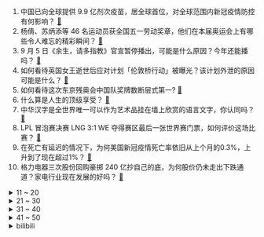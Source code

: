 1. 中国已向全球提供 9.9 亿剂次疫苗，居全球首位，对全球范围内新冠疫情防控有何影响？ [:link:](https://www.zhihu.com/question/484495281)
2. 杨倩、苏炳添等 46 名运动员获全国五一劳动奖章，他们在本届奥运会上有哪些令人难忘的精彩瞬间？ [:link:](https://www.zhihu.com/question/484821691)
3. 9 月 5 日《余生，请多指教》官宣暂停播出，可能是什么原因？今年还能播吗？ [:link:](https://www.zhihu.com/question/484868840)
4. 如何看待英国女王逝世后应对计划「伦敦桥行动」被曝光？该计划外泄的原因可能是什么？ [:link:](https://www.zhihu.com/question/484850444)
5. 如何看待这次东京残奥会中国队奖牌数断层式第一? [:link:](https://www.zhihu.com/question/484802427)
6. 什么算是人生的顶级享受？ [:link:](https://www.zhihu.com/question/56328597)
7. 中华汉字是全世界唯一可以作为艺术品挂在墙上欣赏的语言文字，你认同吗？ [:link:](https://www.zhihu.com/question/484332230)
8. LPL 冒泡赛决赛 LNG 3:1 WE 夺得赛区最后一张世界赛门票，如何评价这场比赛？ [:link:](https://www.zhihu.com/question/484888887)
9. 在死亡有延迟的情况下，为何美国新冠疫情死亡率依旧从上个月的0.3%，上升到了现在超过1%？ [:link:](https://www.zhihu.com/question/484113145)
10. 格力电器三次股份回购豪掷 240 亿抄自己的底，为何股价仍未走出下跌通道？家电行业现在发展的好吗？ [:link:](https://www.zhihu.com/question/484155420)
<details>
<summary>11 ~ 20</summary>

11. 都说十三香，你认为 iPhone 13 有成为 6S 那一代神机的潜质吗？ [:link:](https://www.zhihu.com/question/484031896)
12. 办房本找黄牛 1 天解决，跑办事大厅竟要 44 天。国务院督查组实地督查房本办理乱象，你有什么想说的？ [:link:](https://www.zhihu.com/question/484495345)
13. 高二女儿最近在看《羊脂球》，老公很不赞同，觉得浪费时间。该怎样说服他，课外阅读对于孩子的意义是什么？ [:link:](https://www.zhihu.com/question/473957238)
14. 欧盟声明拒绝阿富汗难民入境，称「2015年情况不能重演」。如何评价西方就阿富汗难民安置问题的外交博弈？ [:link:](https://www.zhihu.com/question/484243105)
15. 普京表示美在阿富汗经营的成果为零，外交部称「普京总统所谈的观点值得美方深思」，对此你有什么想说的？ [:link:](https://www.zhihu.com/question/484253164)
16. 俄媒称几内亚「政变」领导人宣布解散政府，现总统被扣留，真相如何？还有哪些信息值得关注？ [:link:](https://www.zhihu.com/question/484926187)
17. 为什么现在游戏《原神》的钟离号这么贵？ [:link:](https://www.zhihu.com/question/479937069)
18. 如何评价《德云斗笑社》第二季第三期（上）？ [:link:](https://www.zhihu.com/question/484500891)
19. 为什么建议运动后喝电解质水，而不是别的水？电解质水有什么特别吗？ [:link:](https://www.zhihu.com/question/484254296)
20. 有意入手一部苹果，现在买 12 好，还是等 13 出来买 13 划算一点？ [:link:](https://www.zhihu.com/question/481698410)
</details>
<details>
<summary>21 ~ 30</summary>

21. 假冒戴森吹风机成本 300 售价近 2000 元，购物时如何才能避免受骗？有哪些细节需要关注？ [:link:](https://www.zhihu.com/question/484836726)
22. 如果让自动驾驶程序去跑F1，能跑赢顶尖车手吗？ [:link:](https://www.zhihu.com/question/483796359)
23. 如何看待 2022 年秋招算法岗人间地狱？ [:link:](https://www.zhihu.com/question/453325429)
24. 新买的 MacBook Pro 用酒精棉片擦了三遍，需要维修吗？ [:link:](https://www.zhihu.com/question/481495664)
25. 职场很多员工认为老板或主管是傻子，但是自己工作20年跳槽10家单位还是个底层员工， 这到底是谁的问题？ [:link:](https://www.zhihu.com/question/483642412)
26. 你有哪些宝藏励志句子？ [:link:](https://www.zhihu.com/question/481012320)
27. 有哪些聊天的时候可以用上的沙雕歇后语？ [:link:](https://www.zhihu.com/question/483196057)
28. 做心理咨询真的会有用吗？ [:link:](https://www.zhihu.com/question/427472188)
29. 所有心理问题的根源是什么？ [:link:](https://www.zhihu.com/question/28897344)
30. 为什么近年来国内像《霸王别姬》《花样年华》这样的好电影好像越来越少了？ [:link:](https://www.zhihu.com/question/36175485)
</details>
<details>
<summary>31 ~ 40</summary>

31. 考科目四有什么技巧？ [:link:](https://www.zhihu.com/question/327047518)
32. 男朋友想租房一辈子，一辈子不买房，觉得还房贷压力太大，不想当房奴，这种思想正常吗？和他会有未来吗？ [:link:](https://www.zhihu.com/question/479887699)
33. 是否真的存在那些平时炒炒股、一年几千万的牛人呢？ [:link:](https://www.zhihu.com/question/26104489)
34. 女员工称遭公司海报「内涵侮辱」，疑似包含「438」「矮冬瓜」等字眼，事实真相是如何？公司要承担责任吗？ [:link:](https://www.zhihu.com/question/484406846)
35. 双减新政落地后的第一个新学期开始了，作为家长/老师/学生的你感受到了什么变化？ [:link:](https://www.zhihu.com/question/483979961)
36. 20 万年薪的研究所和 50 万年薪的私企应该怎么选? [:link:](https://www.zhihu.com/question/483242962)
37. 尼古拉·特斯拉是最被低估的科学家之一吗？ [:link:](https://www.zhihu.com/question/388078989)
38. 23岁的你现在有什么了？ [:link:](https://www.zhihu.com/question/466947617)
39. 用 A4 纸记录一个 G 的数据需要多少钱？ [:link:](https://www.zhihu.com/question/483838337)
40. 为什么刘邦建立汉朝时，几乎没有秦国，楚国的前朝余孽？ [:link:](https://www.zhihu.com/question/484319378)
</details>
<details>
<summary>41 ~ 50</summary>

41. 名校生放低身段应聘家政、街道办，是降维打击还是理性择业？ [:link:](https://www.zhihu.com/question/484622217)
42. 想给爸爸买个鱼竿，哪个比较适合呢？ [:link:](https://www.zhihu.com/question/480515224)
43. 高二再努力可以吗? [:link:](https://www.zhihu.com/question/481700662)
44. 自来也为什么会被佩恩杀死？ [:link:](https://www.zhihu.com/question/484339253)
45. 考研复试应该从什么时候开始准备？怎么准备？ [:link:](https://www.zhihu.com/question/306774232)
46. 为什么现在俄罗斯联邦的人口还不如一战前的俄罗斯帝国？ [:link:](https://www.zhihu.com/question/481673816)
47. 2021 LPL 夏季赛冒泡赛 LNG 3:0 RA 晋级冒泡赛决赛，如何评价这场比赛？ [:link:](https://www.zhihu.com/question/484706324)
48. 领导是真的不知道员工工作中的困难还是装出来的？ [:link:](https://www.zhihu.com/question/470956480)
49. 因为远嫁父母不同意，我是否还可以和他继续交往呢？ [:link:](https://www.zhihu.com/question/484570451)
50. 你愿意评论出你一生都忘不了的句子吗？ [:link:](https://www.zhihu.com/question/435292142)
</details><details>
<summary>bilibili</summary>

1. ⚡两分钟，大师带你走向成功⚡ [:link:](//www.bilibili.com/video/BV1Df4y1A7jq)
2. 我，来自街头 [:link:](//www.bilibili.com/video/BV1eg411V73R)
3. 4年了，这是我最贵的视频！ [:link:](//www.bilibili.com/video/BV1yQ4y1C7g2)
4. “你能量量脑袋的大小吗” [:link:](//www.bilibili.com/video/BV1qv411P7eN)
5. 医生：医院的麻药不够了（上膛 [:link:](//www.bilibili.com/video/BV18L4y1h7uX)
6. 一刀封神！万叶挡住雷神一刀！总会有地上的生灵，敢于直面雷霆的威光！ [:link:](//www.bilibili.com/video/BV1Bq4y1T7N4)
7. 【不愧是我 02】整活王导上线 一天就拍两秒画面 [:link:](//www.bilibili.com/video/BV1yQ4y1C7so)
8. 【陈近南】《他不是星辰大海》送给每个正在面临质疑的女孩子 [:link:](//www.bilibili.com/video/BV14P4y1a7s5)
9. 笑喷！当搞笑主播碰到反诈民警…… [:link:](//www.bilibili.com/video/BV1i64y1Y7bS)
10. 卧底瞳代三个月，我来告诉你美瞳有多少坑。 [:link:](//www.bilibili.com/video/BV18q4y1Z7TA)
<details>
<summary>11 ~ 20</summary>

11. 这个玩具也太会扭了吧！根本停不下来~哈哈哈哈 [:link:](//www.bilibili.com/video/BV1vv411P7CJ)
12. 五个男人睡到一张床上，原因竟然是... [:link:](//www.bilibili.com/video/BV1SM4y137Wb)
13. up再次爆肝，周杰伦新歌前奏续写完整版（有rap） [:link:](//www.bilibili.com/video/BV1g3411q7zv)
14. 同济大学2021年军训退伍大学生激情演绎《亮剑》 [:link:](//www.bilibili.com/video/BV1464y1Y7zQ)
15. 【手书】我睡不着！我睡不着！我睡不着！我睡不着！我睡不着！我睡不着！我睡不着！我睡不着！我睡不着！我睡不着! [:link:](//www.bilibili.com/video/BV1Lf4y1N7f8)
16. ⚡ S T A Y ⚡最阴间版本 [:link:](//www.bilibili.com/video/BV1FQ4y1a7bo)
17. 美国10年老司机挑战中国驾照考试！能轻松通过吗？ [:link:](//www.bilibili.com/video/BV1qU4y1P7pk)
18. 听君一席话，全是废话！！ [:link:](//www.bilibili.com/video/BV1Ay4y1V7TE)
19. 纯享：陈近南《他不是星辰大海》写出女孩心声，太催泪了~ [:link:](//www.bilibili.com/video/BV1i3411i744)
20. 【原神】只要1分钟，教你获得精5鱼叉！！ [:link:](//www.bilibili.com/video/BV1yL4y1Y7Zs)
</details>
<details>
<summary>21 ~ 30</summary>

21. 【王一博】真 的 绝 了！！！街舞4队长cypher，王一博battle身体控制力满分 [:link:](//www.bilibili.com/video/BV1v44y187Gx)
22. “郭老师”被封杀，大批网红停播，畸形审美网红的末日 [:link:](//www.bilibili.com/video/BV1jQ4y1a7Wq)
23. 亲叔霸占千万遗产，17岁高二学生走投无路沦为社会底层 [:link:](//www.bilibili.com/video/BV1oq4y1U7WQ)
24. 当玩家说了脏话就会当场死亡！ [:link:](//www.bilibili.com/video/BV1jQ4y1a7Zm)
25. 一场正义接力把侵华日军南京大屠杀铁证运到中国 [:link:](//www.bilibili.com/video/BV1Ah411s7Cs)
26. 十年网龄才知道的英雄联盟故事，还记得多年前打lol的日子吗？ [:link:](//www.bilibili.com/video/BV1Qf4y1H7te)
27. “流萤璀璨点亮无尽浪漫，野玫瑰与爱意肆意生长” [:link:](//www.bilibili.com/video/BV1rf4y1A7Sg)
28. 我在新手村升到了满级 [:link:](//www.bilibili.com/video/BV1MQ4y1a78a)
29. 只要一块钱！西餐店里竟然卖葱油拌面？能好吃吗？【也没这么贵-SOLO】 [:link:](//www.bilibili.com/video/BV1Fh411s7LE)
30. 哪些症状是真正的猝死信号？不同程度的症状如何区别补救？-【冷却报告】 [:link:](//www.bilibili.com/video/BV1ph411s7PS)
</details>
<details>
<summary>31 ~ 40</summary>

31. 从肉垫识别猫咪性格！准确率居然高达80%？ [:link:](//www.bilibili.com/video/BV1L64y1h71k)
32. 【时代少年团】《夏日vlog》之大餐准备（下） [:link:](//www.bilibili.com/video/BV1144y187dn)
33. 老妈这招真是绝了 [:link:](//www.bilibili.com/video/BV1AM4y1G7eF)
34. 感谢你嚼槟榔 | 致癌一级的槟榔瘾有多狡猾？背后原因让人恐惧……【歌白】 [:link:](//www.bilibili.com/video/BV18f4y1J7Zu)
35. 小伙自购一台串串香机，实现串串自由就是这么简单，一次吃到饱 [:link:](//www.bilibili.com/video/BV13M4y1G7RT)
36. 签 与 千 寻 [:link:](//www.bilibili.com/video/BV1t44y1C7Xx)
37. 810975什么意思？|【逗鱼时刻317期】片尾单品 [:link:](//www.bilibili.com/video/BV11f4y1H7TJ)
38. 【才浅手工】真实还是特效？原神雷电将军武器极致还原 [:link:](//www.bilibili.com/video/BV1rh411W7nH)
39. 帅小伙为了吃到最正宗的椰子鸡，直接闪现来当地！ [:link:](//www.bilibili.com/video/BV1Ky4y1V78z)
40. 饮茶哥：吔茶啦梁非凡！ [:link:](//www.bilibili.com/video/BV1PQ4y1a7Ef)
</details>
<details>
<summary>41 ~ 50</summary>

41. 平板大战！性价比平板谁最值得买？ [:link:](//www.bilibili.com/video/BV1fM4y137S2)
42. 超市少找男子4分钱，男子将超市告上法庭，向不合理惯例说不。 [:link:](//www.bilibili.com/video/BV18f4y1H7eU)
43. 这种级别的不要笑挑战，怕是谁来都顶不住！ [:link:](//www.bilibili.com/video/BV1av411P7RU)
44. 《给 我 发 个 育 的 时 间》 [:link:](//www.bilibili.com/video/BV1af4y1J7WB)
45. 天堂到地狱！猫咖30只猫咪的“逃生之路”！ [:link:](//www.bilibili.com/video/BV1fP4y1p7rG)
46. 【不止游戏】看了这期节目，你再也不怕恐怖游戏了！ [:link:](//www.bilibili.com/video/BV1GL411t7Be)
47. 我花580块钱买了欧洲农村的一份中餐外卖... [:link:](//www.bilibili.com/video/BV17b4y1U74n)
48. 饮水机里的水有多脏？测完我就崩溃了！【老爸评测】 [:link:](//www.bilibili.com/video/BV1pb4y1U7dU)
49. 看我嘘…嘘晃一枪！上厕所的杀伤力符合枪支弹药的标准吗？ [:link:](//www.bilibili.com/video/BV1Zy4y1G7E1)
50. 当所有玩家「同时控制」一个身体!! [:link:](//www.bilibili.com/video/BV1ZQ4y1C7nq)
</details>
<details>
<summary>51 ~ 60</summary>

51. 《水星记》你和这首歌一样难忘 [:link:](//www.bilibili.com/video/BV1nf4y1J7HD)
52. 我只希望破1000播放量 [:link:](//www.bilibili.com/video/BV1kf4y1N7Yb)
53. 开学...已经...无所谓了...《最 骚 营 销 号 20》 [:link:](//www.bilibili.com/video/BV12b4y117vZ)
54. 《青莲》送给每一个想当up主的你，纯干货视频！！！ [:link:](//www.bilibili.com/video/BV1fP4y1a7pv)
55. 【一猩期#5】我傻了，他买了一张乒乓球桌放在客厅 [:link:](//www.bilibili.com/video/BV19f4y1H7fv)
56. 【B站最全】自闭宅女治国，这非常日本！从雷神设计到日本文化特色与中日差异（原神文化考据07） [:link:](//www.bilibili.com/video/BV1hv411P7d4)
57. 要交260块才能进的"山姆超市"，究竟是智商税or超值？ [:link:](//www.bilibili.com/video/BV1Hv411P7s1)
58. 我的高三，是一场“复仇”。 [:link:](//www.bilibili.com/video/BV1j44y1878N)
59. 【百万填词】用一首海底唱完刘慈欣笔下最绝望的女孩！（原版填词） [:link:](//www.bilibili.com/video/BV123411i7pk)
60. 危！刘醒VS三千门生！保护九姑娘！9.3分港产抗日剧《义海豪情》P6 [:link:](//www.bilibili.com/video/BV1gL411t76p)
</details>
<details>
<summary>61 ~ 70</summary>

61. ⚡ 不 要 招 惹 雷 电 将 军 ！⚡ [:link:](//www.bilibili.com/video/BV11f4y1H7vp)
62. 危！突然对女友说“生个孩子吧”！她是啥反应？ [:link:](//www.bilibili.com/video/BV14U4y177SY)
63. 日本首相为何光速跑路？【消化一下】 [:link:](//www.bilibili.com/video/BV1ef4y1A7pC)
64. 沉浸式社交牛逼症 [:link:](//www.bilibili.com/video/BV1RP4y1a7zu)
65. 义勇军进行曲 [:link:](//www.bilibili.com/video/BV1i44y187mY)
66. 你捐的旧衣服都去哪儿了？我装了10个定位器｜我有个想法 [:link:](//www.bilibili.com/video/BV16L4y1h796)
67. 你嘲笑我的资本，就是从主人那里借来的力量吗？ [:link:](//www.bilibili.com/video/BV1fM4y137RC)
68. 如果一种行为在道德上是被“点赞”的，那就不可能是犯罪 [:link:](//www.bilibili.com/video/BV1ow411f7Kp)
69. 哪吒单曲《我是小妖怪》 [:link:](//www.bilibili.com/video/BV1S44y187K8)
70. 盗墓天团登场，就没有他们不敢去的地儿！《鬼吹灯之龙岭迷窟》第一期 [:link:](//www.bilibili.com/video/BV1V34y1Q7zY)
</details>
<details>
<summary>71 ~ 80</summary>

71. 450块一晚电竞酒店，五个人可以玩24个小时，太爽了！ [:link:](//www.bilibili.com/video/BV1gv411P7Mf)
72. 有山朗读：《梦游天姥吟留别》 [:link:](//www.bilibili.com/video/BV1fL41147As)
73. 这款十年前火遍网吧的动作游戏，最终结局究竟是什么？！ [:link:](//www.bilibili.com/video/BV1bf4y1A7Uw)
74. 羊肉为什么骚 [:link:](//www.bilibili.com/video/BV1qv411P7eS)
75. 刘庸继芦荟汁后又一重磅力作，水果捞！ [:link:](//www.bilibili.com/video/BV15b4y1U7kV)
76. 忙活好几天，甩出一碗面，居然卖不到10块钱？？？ [:link:](//www.bilibili.com/video/BV1uf4y1H75q)
77. 日本疫情失控民众暴怒，菅义伟拉闸直接溜了 [:link:](//www.bilibili.com/video/BV1nv411P7xe)
78. 厨师长教你：四川“担担面”的家常做法，麻辣鲜香，爽滑劲道 [:link:](//www.bilibili.com/video/BV1Gq4y1S7JT)
79. 苟这个字 我只说一次 [:link:](//www.bilibili.com/video/BV1Cg411V7kP)
80. 【特利迦奥特曼吐槽】精英阿卡姆疯人院VS妇愁者联盟 [:link:](//www.bilibili.com/video/BV1GQ4y1a7WY)
</details>
<details>
<summary>81 ~ 90</summary>

81. 不能看第二遍 [:link:](//www.bilibili.com/video/BV1yb4y117EZ)
82. 试吃一条不正经的鳕鱼，犬牙鱼，尝一口整个人都酥了 [:link:](//www.bilibili.com/video/BV1Z44y187N8)
83. 「小白」 花了2万块 跑了1个月！品牌手机售后大调查！ [:link:](//www.bilibili.com/video/BV1XQ4y1C7XP)
84. 空间站都能到，B站必须到！中国邮政B站邮局正式成立啦～ [:link:](//www.bilibili.com/video/BV1rQ4y1C7za)
85. 让子弹飞过现实：“鹅城”的税收史有多真实黑暗？【闲木鱼】 [:link:](//www.bilibili.com/video/BV1tq4y1T7W9)
86. 《关于活动第一天就能拿到名片这档事》 [:link:](//www.bilibili.com/video/BV1kP4y1a7P3)
87. 400斤瓦罐能煨120碗汤！这up，我愿称之B站最强！ [:link:](//www.bilibili.com/video/BV1eL4y1h7qz)
88. 永远不要再吃槟榔了！【懂点儿啥】 [:link:](//www.bilibili.com/video/BV1aL4y1h7Jt)
89. 从校服到婚纱在一起15年是一种什么体验！ [:link:](//www.bilibili.com/video/BV1eh411W7iw)
90. 【STN快报第六季Open Beta】没有剧情的育碧游戏竟能如此有趣？ [:link:](//www.bilibili.com/video/BV11w411f7Lk)
</details>
<details>
<summary>91 ~ 100</summary>

91. 究竟是歌不值得你喜欢还是我不值得你喜欢？ [:link:](//www.bilibili.com/video/BV1sU4y1P7FU)
92. 第2期（上）初舞台积分赛抢A继续【我的音乐你听吗】 [:link:](//www.bilibili.com/video/BV1aQ4y1C7Sz)
93. 花4天时间炖18个菜，店里卖1300元，自己做能便宜多少？ [:link:](//www.bilibili.com/video/BV1Bv411A7jb)
94. 当我用连点器给老师点了十六亿个赞.... [:link:](//www.bilibili.com/video/BV1YQ4y1C72p)
95. 从万人空巷到令人唏嘘！这波情怀分满分，我吃了！《越狱》第四季大结局 [:link:](//www.bilibili.com/video/BV1Wf4y1A7BQ)
96. 色盲原来是这样的吗？ [:link:](//www.bilibili.com/video/BV1pg411V7sd)
97. 郑重声明！这次绝对是最后一期661了 [:link:](//www.bilibili.com/video/BV1KM4y1G7vg)
98. 【蛮鳞行动·全网首杀32级合约】 以血色突袭，制水镜幻影。 [:link:](//www.bilibili.com/video/BV1EU4y1P72R)
99. 礼兵鸣枪12响，致敬志愿军烈士！ [:link:](//www.bilibili.com/video/BV1ff4y1H7QT)
100. 人类高质量宵夜！肥肠牛肉面，男人的浪漫。 [:link:](//www.bilibili.com/video/BV1V64y1h7eD)
</details></details>